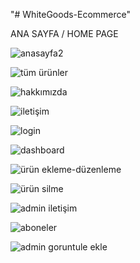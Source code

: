 "# WhiteGoods-Ecommerce" 

ANA SAYFA / HOME PAGE

![anasayfa2](https://github.com/oguzhanulu/WhiteGoods-Ecommerce-Project/assets/108179202/fffdabc7-f551-4dd8-aa6d-558c1a0dcb23)

![tüm ürünler](https://github.com/oguzhanulu/WhiteGoods-Ecommerce-Project/assets/108179202/c58abdd1-60ea-4ef1-a8b3-ac78ed7cd805)

![hakkımızda](https://github.com/oguzhanulu/WhiteGoods-Ecommerce-Project/assets/108179202/97fa7bb9-9e64-4625-a2bb-7925227c91e6)

![iletişim](https://github.com/oguzhanulu/WhiteGoods-Ecommerce-Project/assets/108179202/7113f7c4-ed58-4213-a1c8-c04567404004)

![login](https://github.com/oguzhanulu/WhiteGoods-Ecommerce-Project/assets/108179202/55a3df4d-2770-4714-98ad-45c05c7b19cd)

![dashboard](https://github.com/oguzhanulu/WhiteGoods-Ecommerce-Project/assets/108179202/dcb484f8-06e5-4321-86b9-1fe1d392c434)

![ürün ekleme-düzenleme](https://github.com/oguzhanulu/WhiteGoods-Ecommerce-Project/assets/108179202/25d680cc-8781-4294-8be8-14840438d0d0)

![ürün silme](https://github.com/oguzhanulu/WhiteGoods-Ecommerce-Project/assets/108179202/07e21c18-3471-43dc-8e80-e852f87d4c73)

![admin iletişim](https://github.com/oguzhanulu/WhiteGoods-Ecommerce-Project/assets/108179202/e69ae9de-a79e-42c1-8db1-0cdf1941efc7)

![aboneler](https://github.com/oguzhanulu/WhiteGoods-Ecommerce-Project/assets/108179202/85e67d5e-fb0a-480a-aa56-cb61dbb5b9f6)

![admin goruntule ekle](https://github.com/oguzhanulu/WhiteGoods-Ecommerce-Project/assets/108179202/f6d84636-d067-4545-a589-3855e4a466ad)



